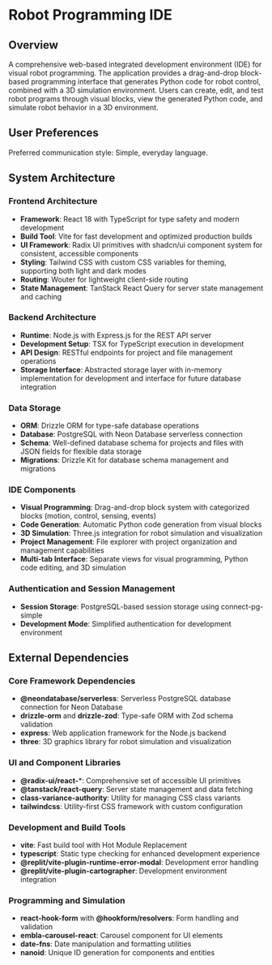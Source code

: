 # Robot Programming IDE

## Overview

A comprehensive web-based integrated development environment (IDE) for visual robot programming. The application provides a drag-and-drop block-based programming interface that generates Python code for robot control, combined with a 3D simulation environment. Users can create, edit, and test robot programs through visual blocks, view the generated Python code, and simulate robot behavior in a 3D environment.

## User Preferences

Preferred communication style: Simple, everyday language.

## System Architecture

### Frontend Architecture
- **Framework**: React 18 with TypeScript for type safety and modern development
- **Build Tool**: Vite for fast development and optimized production builds
- **UI Framework**: Radix UI primitives with shadcn/ui component system for consistent, accessible components
- **Styling**: Tailwind CSS with custom CSS variables for theming, supporting both light and dark modes
- **Routing**: Wouter for lightweight client-side routing
- **State Management**: TanStack React Query for server state management and caching

### Backend Architecture
- **Runtime**: Node.js with Express.js for the REST API server
- **Development Setup**: TSX for TypeScript execution in development
- **API Design**: RESTful endpoints for project and file management operations
- **Storage Interface**: Abstracted storage layer with in-memory implementation for development and interface for future database integration

### Data Storage
- **ORM**: Drizzle ORM for type-safe database operations
- **Database**: PostgreSQL with Neon Database serverless connection
- **Schema**: Well-defined database schema for projects and files with JSON fields for flexible data storage
- **Migrations**: Drizzle Kit for database schema management and migrations

### IDE Components
- **Visual Programming**: Drag-and-drop block system with categorized blocks (motion, control, sensing, events)
- **Code Generation**: Automatic Python code generation from visual blocks
- **3D Simulation**: Three.js integration for robot simulation and visualization
- **Project Management**: File explorer with project organization and management capabilities
- **Multi-tab Interface**: Separate views for visual programming, Python code editing, and 3D simulation

### Authentication and Session Management
- **Session Storage**: PostgreSQL-based session storage using connect-pg-simple
- **Development Mode**: Simplified authentication for development environment

## External Dependencies

### Core Framework Dependencies
- **@neondatabase/serverless**: Serverless PostgreSQL database connection for Neon Database
- **drizzle-orm** and **drizzle-zod**: Type-safe ORM with Zod schema validation
- **express**: Web application framework for the Node.js backend
- **three**: 3D graphics library for robot simulation and visualization

### UI and Component Libraries
- **@radix-ui/react-***: Comprehensive set of accessible UI primitives
- **@tanstack/react-query**: Server state management and data fetching
- **class-variance-authority**: Utility for managing CSS class variants
- **tailwindcss**: Utility-first CSS framework with custom configuration

### Development and Build Tools
- **vite**: Fast build tool with Hot Module Replacement
- **typescript**: Static type checking for enhanced development experience
- **@replit/vite-plugin-runtime-error-modal**: Development error handling
- **@replit/vite-plugin-cartographer**: Development environment integration

### Programming and Simulation
- **react-hook-form** with **@hookform/resolvers**: Form handling and validation
- **embla-carousel-react**: Carousel component for UI elements
- **date-fns**: Date manipulation and formatting utilities
- **nanoid**: Unique ID generation for components and entities